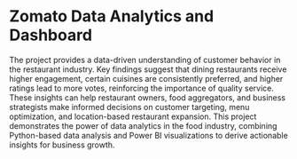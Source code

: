 #  Zomato Data Analytics and Dashboard
The project provides a data-driven understanding of customer behavior in the restaurant industry. Key findings suggest that dining restaurants receive higher engagement, certain cuisines are consistently preferred, and higher ratings lead to more votes, reinforcing the importance of quality service. 
These insights can help restaurant owners, food aggregators, and business strategists make informed decisions on customer targeting, menu optimization, and location-based restaurant expansion.
This project demonstrates the power of data analytics in the food industry, combining Python-based data analysis and Power BI visualizations to derive actionable insights for business growth.
